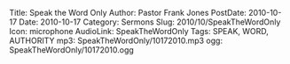 Title: Speak the Word Only
Author: Pastor Frank Jones
PostDate: 2010-10-17
Date: 2010-10-17
Category: Sermons
Slug: 2010/10/SpeakTheWordOnly
Icon: microphone
AudioLink: SpeakTheWordOnly
Tags: SPEAK, WORD, AUTHORITY
mp3: SpeakTheWordOnly/10172010.mp3
ogg: SpeakTheWordOnly/10172010.ogg
